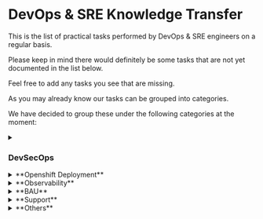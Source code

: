 # DevOps & SRE Knowledge Transfer

This is the list of practical tasks performed by DevOps & SRE engineers on a regular basis. 

Please keep in mind there would definitely be some tasks that are not yet documented in the list below. 

Feel free to add any tasks you see that are missing. 

As you may already know our tasks can be grouped into categories. 

We have decided to group these under the following categories at the moment:

<details>
  <summary><h3>DevSecOps</h3></summary>
  
1	Onboarding to a JAVA CI pipeline that build a .war/.jar file and push it to Nexus	
2	Onboarding to a JAVA CI pipeline that build a docker image and push it to Quay	
3	DevSecOps> Onboarding to a JAVA Build Config in Openshift that build a docker image and push it to Quay
4	Onboarding to a NodeJS CI pipeline that build a .zip file and push it to Nexus	
5	Onboarding to a NodeJS CI pipeline that build a docker image and push it to Quay	
6	Onboarding to a Python CI pipeline that build a docker image and push it to Quay	
7	Onboarding to a .NET CI pipeline that build a .zip file and push to Nexus	
8	Onboarding to an  Android CI pipeline that build an .apk image and push it to Microsoft Intune	Not built yet
9	Onboarding to an IOS CI pipeline that build an an .ipa image and push it to Microsoft Intune	Not built yet
10	Analyse CI pipeline Unit Test Results from Jenkins	
11	Analyse CI pipeline SonarQube Test Results from the SonarQube Dashboard	
12	Analyse CI pipeline ShiftLeft Test Results from the ShiftLeft Dashboard	
13	Onboarding to a JAVA CD pipeline that pull a .war/.jar from Nexus and deploy it to a Linux Server	
14	Onboarding to a NodeJS CD pipeline that pull a .zip from Nexus and deploy it to a Linux Server	
15	Onboarding to an docker image CD pipeline that pull a docker image from Quay and deploy it to Openshift 4	
16	Onboarding to an .NET CD pipeline that pull a .zip file from Nexus and deploy it to a Windows Server	
17	Onboarding to a JAVA CI/CD pipeline that build a .war/.jar and deploy to a Linux Server	
18	Support	
19	Adding a new Bitbucket Project to JTE Jenkins	
20	Adding a new Bitbucket Project to Jenkins with a Shared Library
21	Configure SonarQube Static Code Analysis and SonarQube Quality Gate	
22	Configure Shiftleft secure code analysis Quality Gate
23	Configure Other type of Quality Gates (Maven test, Kaniko bake image, Kaniko test image, Conftest, SLscan, Secret, trivy image scan, trivy vulnerability CVE scan, etc...)	
24	Attach Regression (UI/API) Tests to CD Pipeline	
25	Attach Performance Tests to CD Pipeline
</details>

<details>
  <summary>**Openshift Deployment**</summary>
  
  ## --

</details>

<details>
  <summary>**Observability**</summary>
  
  ## --

</details>

<details>
  <summary>**BAU**</summary>
  
  ## --

</details>

<details>
  <summary>**Support**</summary>
  
  ## --

</details>

<details>
  <summary>**Others**</summary>
  
  ## --

</details>





